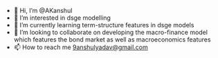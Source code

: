 - 👋 Hi, I’m @AKanshul
- 👀 I’m interested in dsge modelling
- 🌱 I’m currently learning term-structure features in dsge models
- 💞️ I’m looking to collaborate on developing the macro-finance model which features the bond market as well as macroeconomics features
- 📫 How to reach me 9anshulyadav@gmail.com

<!---
AKanshul/AKanshul is a ✨ special ✨ repository because its `README.md` (this file) appears on your GitHub profile.
You can click the Preview link to take a look at your changes.
--->
